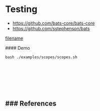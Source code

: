 # Testing

- https://github.com/bats-core/bats-core
- https://github.com/sstephenson/bats



[filename](../../examples/scopes/scopes.sh ':include :type=code bash')

#### Demo
```
bash ./examples/scopes/scopes.sh
```

<br><br><br><br><br>

### References
- 